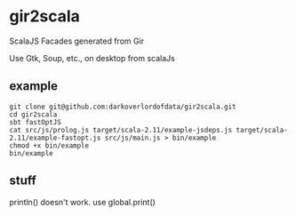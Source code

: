 # gir2scala 

ScalaJS Facades generated from Gir

Use Gtk, Soup, etc., on desktop from scalaJs


## example
```
git clone git@github.com:darkoverlordofdata/gir2scala.git
cd gir2scala
sbt fastOptJS
cat src/js/prolog.js target/scala-2.11/example-jsdeps.js target/scala-2.11/example-fastopt.js src/js/main.js > bin/example
chmod +x bin/example
bin/example
```

## stuff

println() doesn't work. use global.print()

